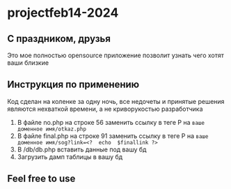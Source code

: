 # projectfeb14-2024
## С праздником, друзья

Это мое полностью opensource приложение позволит узнать чего хотят ваши близкие

## Инструкция по применению

Код сделан на коленке за одну ночь, все недочеты и принятые решения являются нехваткой времени, а не криворукостью разработчика

1. В файле no.php на строке 56 заменить ссылку в теге P на `ваше доменное имя/otkaz.php`
2. В файле final.php на строке 91 заменить ссылку в теге P на `ваше доменное имя/sog?link=<?  echo  $finallink ?>`
3. В /db/db.php вставить данные под вашу бд
4. Загрузить дамп таблицы в вашу бд

## Feel free to use

